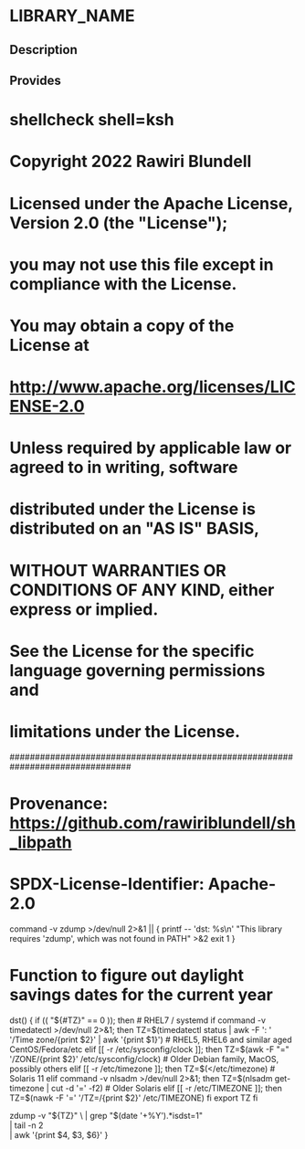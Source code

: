 # LIBRARY_NAME

## Description

## Provides
# shellcheck shell=ksh

# Copyright 2022 Rawiri Blundell
#
# Licensed under the Apache License, Version 2.0 (the "License");
# you may not use this file except in compliance with the License.
# You may obtain a copy of the License at
#
#     http://www.apache.org/licenses/LICENSE-2.0
#
# Unless required by applicable law or agreed to in writing, software
# distributed under the License is distributed on an "AS IS" BASIS,
# WITHOUT WARRANTIES OR CONDITIONS OF ANY KIND, either express or implied.
# See the License for the specific language governing permissions and
# limitations under the License.
################################################################################
# Provenance: https://github.com/rawiriblundell/sh_libpath
# SPDX-License-Identifier: Apache-2.0

command -v zdump >/dev/null 2>&1 || {
  printf -- 'dst: %s\n' "This library requires 'zdump', which was not found in PATH" >&2
  exit 1
}

# Function to figure out daylight savings dates for the current year
dst() {
  if (( "${#TZ}" == 0 )); then
    # RHEL7 / systemd
    if command -v timedatectl >/dev/null 2>&1; then
      TZ=$(timedatectl status | awk -F ': ' '/Time zone/{print $2}' | awk '{print $1}')
    # RHEL5, RHEL6 and similar aged CentOS/Fedora/etc
    elif [[ -r /etc/sysconfig/clock ]]; then
      TZ=$(awk -F "=" '/ZONE/{print $2}' /etc/sysconfig/clock)
    # Older Debian family, MacOS, possibly others
    elif [[ -r /etc/timezone ]]; then
      TZ=$(</etc/timezone)
    # Solaris 11
    elif command -v nlsadm >/dev/null 2>&1; then
      TZ=$(nlsadm get-timezone | cut -d '=' -f2)
    # Older Solaris
    elif [[ -r /etc/TIMEZONE ]]; then
      TZ=$(nawk -F '=' '/TZ=/{print $2}' /etc/TIMEZONE)
    fi
    export TZ
  fi

  zdump -v "${TZ}" \
    | grep "$(date '+%Y').*isdst=1" \
    | tail -n 2 \
    | awk '{print $4, $3, $6}'
}
